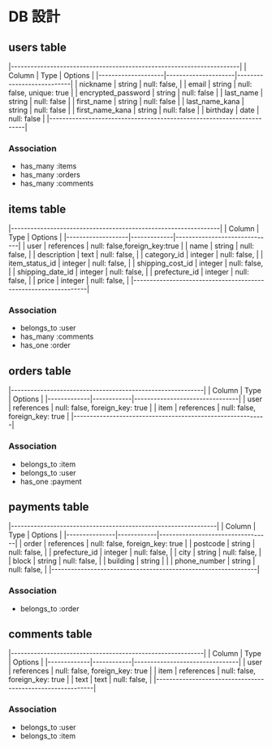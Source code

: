 # DB 設計

## users table

|----------------------------------------------------------------------|
| Column             | Type                | Options                   |
|--------------------|---------------------|---------------------------|
| nickname           | string              | null: false,              |
| email              | string              | null: false, unique: true |
| encrypted_password | string              | null: false               |
| last_name          | string              | null: false               |
| first_name         | string              | null: false               |
| last_name_kana     | string              | null: false               |
| first_name_kana    | string              | null: false               |
| birthday           | date                | null: false               |
|----------------------------------------------------------------------|

### Association

* has_many :items
* has_many :orders
* has_many :comments

## items table

|----------------------------------------------------------------|
| Column            |  Type       | Options                      |
|-------------------|-------------|------------------------------|
| user              | references  | null: false,foreign_key:true |
| name              | string      | null: false,                 |
| description       | text        | null: false,                 |
| category_id       | integer     | null: false,                 |
| item_status_id    | integer     | null: false,                 |
| shipping_cost_id  | integer     | null: false,                 |
| shipping_date_id  | integer     | null: false,                 |
| prefecture_id     | integer     | null: false,                 |
| price             | integer     | null: false,                 |
|----------------------------------------------------------------|


### Association

- belongs_to :user
- has_many :comments
- has_one :order

## orders table

|-----------------------------------------------------------|
| Column      | Type       | Options                        |
|-------------|------------|--------------------------------|
| user        | references | null: false, foreign_key: true |
| item        | references | null: false, foreign_key: true |
|-----------------------------------------------------------|

### Association

- belongs_to :item
- belongs_to :user
- has_one :payment

## payments table

|---------------------------------------------------------------|
| Column        | Type       | Options                          | 
|---------------|------------|----------------------------------|
| order         | references | null: false, foreign_key: true   |
| postcode      | string     | null: false,                     |
| prefecture_id | integer    | null: false,                     |
| city          | string     | null: false,                     |
| block         | string     | null: false,                     |
| building      | string     |                                  |
| phone_number  | string     | null: false,                     |
|---------------------------------------------------------------|

### Association
- belongs_to :order

## comments table

|-----------------------------------------------------------|
| Column      | Type       | Options                        |
|-------------|------------|--------------------------------|
| user        | references | null: false, foreign_key: true |
| item        | references | null: false, foreign_key: true |
| text        | text       | null: false,                   |
|-----------------------------------------------------------|

### Association
- belongs_to :user
- belongs_to :item
